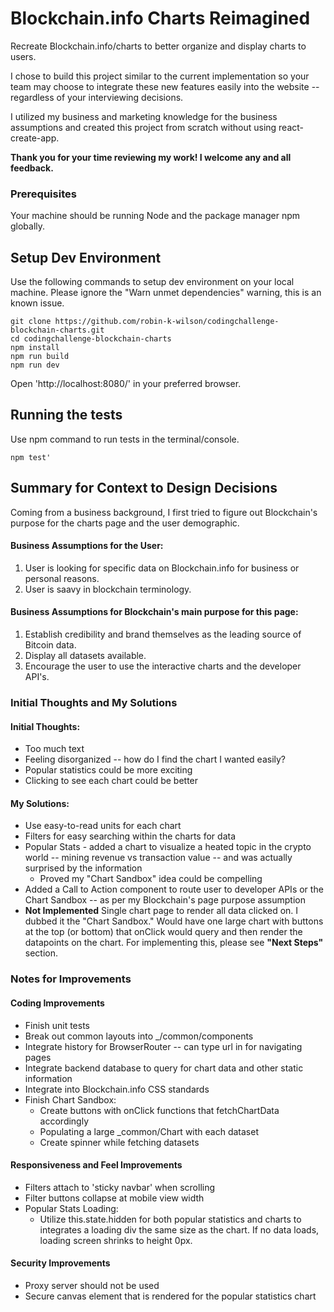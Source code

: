 # Blockchain.info Charts Reimagined

Recreate Blockchain.info/charts to better organize and display charts to users. 

I chose to build this project similar to the current implementation so your team may choose to integrate these new features easily into the website -- regardless of your interviewing decisions.

I utilized my business and marketing knowledge for the business assumptions and created this project from scratch without using react-create-app.

**Thank you for your time reviewing my work! I welcome any and all feedback.**


### Prerequisites

Your machine should be running Node and the package manager npm globally.

## Setup Dev Environment

Use the following commands to setup dev environment on your local machine. Please ignore the "Warn unmet dependencies" warning, this is an known issue. 

```
git clone https://github.com/robin-k-wilson/codingchallenge-blockchain-charts.git
cd codingchallenge-blockchain-charts
npm install
npm run build
npm run dev
```

Open 'http://localhost:8080/' in your preferred browser.

## Running the tests

Use npm command to run tests in the terminal/console.
```
npm test'
```

## Summary for Context to Design Decisions

Coming from a business background, I first tried to figure out Blockchain's purpose for the charts page and the user demographic.

#### Business Assumptions for the User:
1. User is looking for specific data on Blockchain.info for business or personal reasons.
2. User is saavy in blockchain terminology.

#### Business Assumptions for Blockchain's main purpose for this page:
1. Establish credibility and brand themselves as the leading source of Bitcoin data.
2. Display all datasets available.
3. Encourage the user to use the interactive charts and the developer API's.


### Initial Thoughts and My Solutions

#### Initial Thoughts:
- Too much text
- Feeling disorganized -- how do I find the chart I wanted easily?
- Popular statistics could be more exciting
- Clicking to see each chart could be better

#### My Solutions:
- Use easy-to-read units for each chart
- Filters for easy searching within the charts for data
- Popular Stats - added a chart to visualize a heated topic in the crypto world -- mining revenue vs transaction value -- and was actually surprised by the information
  - Proved my "Chart Sandbox" idea could be compelling
- Added a Call to Action component to route user to developer APIs or the Chart Sandbox -- as per my Blockchain's page purpose assumption
- **Not Implemented** Single chart page to render all data clicked on. I dubbed it the "Chart Sandbox." Would have one large chart with buttons at the top (or bottom) that onClick would query and then render the datapoints on the chart. For implementing this, please see **"Next Steps"** section.


### Notes for Improvements

#### Coding Improvements
- Finish unit tests
- Break out common layouts into _/common/components
- Integrate history for BrowserRouter -- can type url in for navigating pages
- Integrate backend database to query for chart data and other static information
- Integrate into Blockchain.info CSS standards
- Finish Chart Sandbox: 
    - Create buttons with onClick functions that fetchChartData accordingly
    - Populating a large _common/Chart with each dataset
    - Create spinner while fetching datasets

#### Responsiveness and Feel Improvements
- Filters attach to 'sticky navbar' when scrolling
- Filter buttons collapse at mobile view width
- Popular Stats Loading: 
    - Utilize this.state.hidden for both popular statistics and charts to integrates a loading div the same size as the chart. If no data loads, loading screen shrinks to height 0px.

#### Security Improvements
- Proxy server should not be used
- Secure canvas element that is rendered for the popular statistics chart
